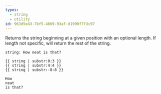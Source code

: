 ```yaml
---
types:
  - string
  - utility
id: 963d5e43-7bf5-4669-93af-d1990f7f3c97
---
```

Returns the string beginning at a given position with an optional length.
If length not specific, will return the rest of the string.

```.language-yaml
string: How neat is that?
```

```
{{ string | substr:0:3 }}
{{ string | substr:4:4 }}
{{ string | substr:-8:8 }}

```

```.language-output
How
neat
is that?
```
